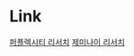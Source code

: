 # Link
[퍼플렉시티 리서치](https://www.perplexity.ai/search/prompttemplate-task-bootable-c-hSTv7a0HSOu7YaiN9vUc9Q)
[제미나이 리서치](https://docs.google.com/document/d/1VkxKrGcOpzJ5D83kf8CUFzlOyNrIuXLVJ4GVOsc_2bg/edit?usp=sharing)